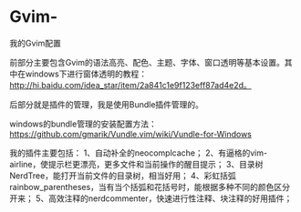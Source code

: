 Gvim-
=====

我的Gvim配置

前部分主要包含Gvim的语法高亮、配色、主题、字体、窗口透明等基本设置。其中在windows下进行窗体透明的教程：http://hi.baidu.com/idea_star/item/2a841c1e9f123eff87ad4e2d。

后部分就是插件的管理，我是使用Bundle插件管理的。

windows的bundle管理的安装配置方法：https://github.com/gmarik/Vundle.vim/wiki/Vundle-for-Windows

我的插件主要包括：
1、自动补全的neocomplcache；
2、有逼格的vim-airline，使提示栏更漂亮，更多文件和当前操作的醒目提示；
3、目录树NerdTree，能打开当前文件的目录树，相当好用；
4、彩虹括弧rainbow_parentheses，当有当个括弧和花括号时，能根据多种不同的颜色区分开来；
5、高效注释的nerdcommenter，快速进行性注释、块注释的好用插件；
